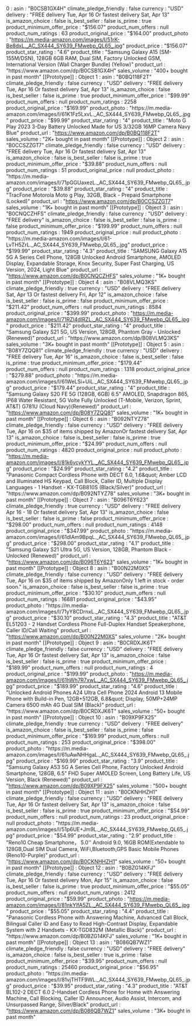 0
: 
asin
: 
"B0CSB1GX4H"
climate_pledge_friendly
: 
false
currency
: 
"USD"
delivery
: 
"FREE delivery Tue, Apr 16 Or fastest delivery Sat, Apr 13"
is_amazon_choice
: 
false
is_best_seller
: 
false
is_prime
: 
true
product_minimum_offer_price
: 
"$156.07"
product_num_offers
: 
null
product_num_ratings
: 
63
product_original_price
: 
"$164.00"
product_photo
: 
"https://m.media-amazon.com/images/I/51rK-Be8dxL._AC_SX444_SY639_FMwebp_QL65_.jpg"
product_price
: 
"$156.07"
product_star_rating
: 
"4.6"
product_title
: 
"Samsung Galaxy A15 (SM-155M/DSN), 128GB 6GB RAM, Dual SIM, Factory Unlocked GSM, International Version (Wall Charger Bundle) (Yellow)"
product_url
: 
"https://www.amazon.com/dp/B0CSB1GX4H"
sales_volume
: 
"400+ bought in past month"
[[Prototype]]
: 
Object
1
: 
asin
: 
"B0BQ118F2T"
climate_pledge_friendly
: 
false
currency
: 
"USD"
delivery
: 
"FREE delivery Tue, Apr 16 Or fastest delivery Sat, Apr 13"
is_amazon_choice
: 
false
is_best_seller
: 
false
is_prime
: 
true
product_minimum_offer_price
: 
"$99.99"
product_num_offers
: 
null
product_num_ratings
: 
2258
product_original_price
: 
"$169.99"
product_photo
: 
"https://m.media-amazon.com/images/I/61K1Fz5LxvL._AC_SX444_SY639_FMwebp_QL65_.jpg"
product_price
: 
"$99.99"
product_star_rating
: 
"4"
product_title
: 
"Moto G Play 2023 3-Day Battery Unlocked Made for US 3/32GB 16MP Camera Navy Blue"
product_url
: 
"https://www.amazon.com/dp/B0BQ118F2T"
sales_volume
: 
"2K+ bought in past month"
[[Prototype]]
: 
Object
2
: 
asin
: 
"B0CCSZZGT7"
climate_pledge_friendly
: 
false
currency
: 
"USD"
delivery
: 
"FREE delivery Tue, Apr 16 Or fastest delivery Sat, Apr 13"
is_amazon_choice
: 
false
is_best_seller
: 
false
is_prime
: 
true
product_minimum_offer_price
: 
"$39.88"
product_num_offers
: 
null
product_num_ratings
: 
51
product_original_price
: 
null
product_photo
: 
"https://m.media-amazon.com/images/I/71pGGUaxezL._AC_SX444_SY639_FMwebp_QL65_.jpg"
product_price
: 
"$39.88"
product_star_rating
: 
"4"
product_title
: 
"TracFone Motorola Moto g Play, 32GB, Black - Prepaid Smartphone (Locked)"
product_url
: 
"https://www.amazon.com/dp/B0CCSZZGT7"
sales_volume
: 
"1K+ bought in past month"
[[Prototype]]
: 
Object
3
: 
asin
: 
"B0CNQCZHFS"
climate_pledge_friendly
: 
false
currency
: 
"USD"
delivery
: 
"FREE delivery"
is_amazon_choice
: 
false
is_best_seller
: 
false
is_prime
: 
false
product_minimum_offer_price
: 
"$199.99"
product_num_offers
: 
null
product_num_ratings
: 
1949
product_original_price
: 
null
product_photo
: 
"https://m.media-amazon.com/images/I/61-LvTH5ZrL._AC_SX444_SY639_FMwebp_QL65_.jpg"
product_price
: 
"$199.99"
product_star_rating
: 
"4.3"
product_title
: 
"SAMSUNG Galaxy A15 5G A Series Cell Phone, 128GB Unlocked Android Smartphone, AMOLED Display, Expandable Storage, Knox Security, Super Fast Charging, US Version, 2024, Light Blue"
product_url
: 
"https://www.amazon.com/dp/B0CNQCZHFS"
sales_volume
: 
"1K+ bought in past month"
[[Prototype]]
: 
Object
4
: 
asin
: 
"B08VLMQ3KS"
climate_pledge_friendly
: 
true
currency
: 
"USD"
delivery
: 
"FREE delivery Sat, Apr 13 Or fastest delivery Fri, Apr 12"
is_amazon_choice
: 
false
is_best_seller
: 
false
is_prime
: 
false
product_minimum_offer_price
: 
"$211.42"
product_num_offers
: 
null
product_num_ratings
: 
8584
product_original_price
: 
"$399.99"
product_photo
: 
"https://m.media-amazon.com/images/I/71RZl4dIRZL._AC_SX444_SY639_FMwebp_QL65_.jpg"
product_price
: 
"$211.42"
product_star_rating
: 
"4"
product_title
: 
"Samsung Galaxy S21 5G, US Version, 128GB, Phantom Gray - Unlocked (Renewed)"
product_url
: 
"https://www.amazon.com/dp/B08VLMQ3KS"
sales_volume
: 
"3K+ bought in past month"
[[Prototype]]
: 
Object
5
: 
asin
: 
"B08Y7ZQQ81"
climate_pledge_friendly
: 
true
currency
: 
"USD"
delivery
: 
"FREE delivery Tue, Apr 16"
is_amazon_choice
: 
false
is_best_seller
: 
false
is_prime
: 
true
product_minimum_offer_price
: 
"$179.44"
product_num_offers
: 
null
product_num_ratings
: 
1318
product_original_price
: 
"$279.88"
product_photo
: 
"https://m.media-amazon.com/images/I/61WeLSi+UiL._AC_SX444_SY639_FMwebp_QL65_.jpg"
product_price
: 
"$179.44"
product_star_rating
: 
"4"
product_title
: 
"Samsung Galaxy S20 FE 5G (128GB, 6GB) 6.5&quot; AMOLED, Snapdragon 865, IP68 Water Resistant, 5G Volte Fully Unlocked (T-Mobile, Verizon, Sprint, AT&amp;T) G781U (Cloud Navy)(Renewed)"
product_url
: 
"https://www.amazon.com/dp/B08Y7ZQQ81"
sales_volume
: 
"1K+ bought in past month"
[[Prototype]]
: 
Object
6
: 
asin
: 
"B092NTYZ78"
climate_pledge_friendly
: 
false
currency
: 
"USD"
delivery
: 
"FREE delivery Tue, Apr 16 on $35 of items shipped by AmazonOr fastest delivery Sat, Apr 13"
is_amazon_choice
: 
false
is_best_seller
: 
false
is_prime
: 
true
product_minimum_offer_price
: 
"$24.99"
product_num_offers
: 
null
product_num_ratings
: 
4820
product_original_price
: 
null
product_photo
: 
"https://m.media-amazon.com/images/I/81k6vcykYYL._AC_SX444_SY639_FMwebp_QL65_.jpg"
product_price
: 
"$24.99"
product_star_rating
: 
"4.2"
product_title
: 
"Panasonic Compact Cordless Phone with DECT 6.0, 1.6&quot; Amber LCD and Illuminated HS Keypad, Call Block, Caller ID, Multiple Display Languages - 1 Handset - KX-TGB810S (Black/Silver)"
product_url
: 
"https://www.amazon.com/dp/B092NTYZ78"
sales_volume
: 
"3K+ bought in past month"
[[Prototype]]
: 
Object
7
: 
asin
: 
"B096T6Y623"
climate_pledge_friendly
: 
true
currency
: 
"USD"
delivery
: 
"FREE delivery Apr 16 - 18 Or fastest delivery Sat, Apr 13"
is_amazon_choice
: 
false
is_best_seller
: 
false
is_prime
: 
false
product_minimum_offer_price
: 
"$298.00"
product_num_offers
: 
null
product_num_ratings
: 
4148
product_original_price
: 
"$347.99"
product_photo
: 
"https://m.media-amazon.com/images/I/61dlAm9BpqL._AC_SX444_SY639_FMwebp_QL65_.jpg"
product_price
: 
"$298.00"
product_star_rating
: 
"4.1"
product_title
: 
"Samsung Galaxy S21 Ultra 5G, US Version, 128GB, Phantom Black - Unlocked (Renewed)"
product_url
: 
"https://www.amazon.com/dp/B096T6Y623"
sales_volume
: 
"1K+ bought in past month"
[[Prototype]]
: 
Object
8
: 
asin
: 
"B00N22M0XS"
climate_pledge_friendly
: 
false
currency
: 
"USD"
delivery
: 
"FREE delivery Tue, Apr 16 on $35 of items shipped by AmazonOnly 1 left in stock - order soon."
is_amazon_choice
: 
false
is_best_seller
: 
false
is_prime
: 
true
product_minimum_offer_price
: 
"$30.10"
product_num_offers
: 
null
product_num_ratings
: 
16881
product_original_price
: 
"$43.95"
product_photo
: 
"https://m.media-amazon.com/images/I/71yY8CDrnxL._AC_SX444_SY639_FMwebp_QL65_.jpg"
product_price
: 
"$30.10"
product_star_rating
: 
"4.3"
product_title
: 
"AT&amp;T EL51203 - 2 Handset Cordless Phone Full-Duplex Handset Speakerphone, Caller ID/Call Waiting"
product_url
: 
"https://www.amazon.com/dp/B00N22M0XS"
sales_volume
: 
"2K+ bought in past month"
[[Prototype]]
: 
Object
9
: 
asin
: 
"B0CRDXJK6T"
climate_pledge_friendly
: 
false
currency
: 
"USD"
delivery
: 
"FREE delivery Tue, Apr 16 Or fastest delivery Sat, Apr 13"
is_amazon_choice
: 
false
is_best_seller
: 
false
is_prime
: 
true
product_minimum_offer_price
: 
"$189.99"
product_num_offers
: 
null
product_num_ratings
: 
4
product_original_price
: 
"$199.99"
product_photo
: 
"https://m.media-amazon.com/images/I/61hWh7R7xwL._AC_SX444_SY639_FMwebp_QL65_.jpg"
product_price
: 
"$189.99"
product_star_rating
: 
"4.6"
product_title
: 
"Unlocked Android Phones A24 Ultra Cell Phone 2024 Android 13 Mobile Phone with Build-in Pen, 12GB+512GB, 6.8&quot; Display, 50MP+24MP Camera 6500 mAh 4G Dual SIM (Black)"
product_url
: 
"https://www.amazon.com/dp/B0CRDXJK6T"
sales_volume
: 
"50+ bought in past month"
[[Prototype]]
: 
Object
10
: 
asin
: 
"B09XP9FX25"
climate_pledge_friendly
: 
true
currency
: 
"USD"
delivery
: 
"FREE delivery"
is_amazon_choice
: 
false
is_best_seller
: 
false
is_prime
: 
false
product_minimum_offer_price
: 
"$169.99"
product_num_offers
: 
null
product_num_ratings
: 
253
product_original_price
: 
"$398.00"
product_photo
: 
"https://m.media-amazon.com/images/I/61uAwNHHgaL._AC_SX444_SY639_FMwebp_QL65_.jpg"
product_price
: 
"$169.99"
product_star_rating
: 
"3.9"
product_title
: 
"Samsung Galaxy A53 5G A Series Cell Phone, Factory Unlocked Android Smartphone, 128GB, 6.5” FHD Super AMOLED Screen, Long Battery Life, US Version, Black (Renewed)"
product_url
: 
"https://www.amazon.com/dp/B09XP9FX25"
sales_volume
: 
"500+ bought in past month"
[[Prototype]]
: 
Object
11
: 
asin
: 
"B0CKNHHZH1"
climate_pledge_friendly
: 
false
currency
: 
"USD"
delivery
: 
"FREE delivery Tue, Apr 16 Or fastest delivery Sat, Apr 13"
is_amazon_choice
: 
false
is_best_seller
: 
false
is_prime
: 
true
product_minimum_offer_price
: 
"$54.99"
product_num_offers
: 
null
product_num_ratings
: 
23
product_original_price
: 
null
product_photo
: 
"https://m.media-amazon.com/images/I/51p6UE+Jm9L._AC_SX444_SY639_FMwebp_QL65_.jpg"
product_price
: 
"$54.99"
product_star_rating
: 
"2.9"
product_title
: 
"Reno10 Cheap Smartphone， 5.0&#x27;&#x27; Android 9.0, 16GB ROM(Extendable to 128GB,Dual SIM Dual Camera, WiFi,Bluetooth,GPS Basic Mobile Phones (Reno10-Purple)"
product_url
: 
"https://www.amazon.com/dp/B0CKNHHZH1"
sales_volume
: 
"50+ bought in past month"
[[Prototype]]
: 
Object
12
: 
asin
: 
"B0BZG14KFJ"
climate_pledge_friendly
: 
false
currency
: 
"USD"
delivery
: 
"FREE delivery Tue, Apr 16 Or fastest delivery Mon, Apr 15"
is_amazon_choice
: 
false
is_best_seller
: 
false
is_prime
: 
true
product_minimum_offer_price
: 
"$55.05"
product_num_offers
: 
null
product_num_ratings
: 
2412
product_original_price
: 
"$59.99"
product_photo
: 
"https://m.media-amazon.com/images/I/81nkYlfA5ZL._AC_SX444_SY639_FMwebp_QL65_.jpg"
product_price
: 
"$55.05"
product_star_rating
: 
"4.4"
product_title
: 
"Panasonic Cordless Phone with Answering Machine, Advanced Call Block, Bilingual Caller ID and Easy to Read High-Contrast Display, Expandable System with 2 Handsets - KX-TGD832M (Metallic Black)"
product_url
: 
"https://www.amazon.com/dp/B0BZG14KFJ"
sales_volume
: 
"1K+ bought in past month"
[[Prototype]]
: 
Object
13
: 
asin
: 
"B086QB7WZ1"
climate_pledge_friendly
: 
false
currency
: 
"USD"
delivery
: 
"FREE delivery"
is_amazon_choice
: 
false
is_best_seller
: 
true
is_prime
: 
false
product_minimum_offer_price
: 
"$39.95"
product_num_offers
: 
null
product_num_ratings
: 
25460
product_original_price
: 
"$56.95"
product_photo
: 
"https://m.media-amazon.com/images/I/81vjTHTF9WL._AC_SX444_SY639_FMwebp_QL65_.jpg"
product_price
: 
"$39.95"
product_star_rating
: 
"4.3"
product_title
: 
"AT&amp;T BL102-2 DECT 6.0 2-Handset Cordless Phone for Home with Answering Machine, Call Blocking, Caller ID Announcer, Audio Assist, Intercom, and Unsurpassed Range, Silver/Black"
product_url
: 
"https://www.amazon.com/dp/B086QB7WZ1"
sales_volume
: 
"3K+ bought in past month"
